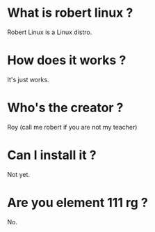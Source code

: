 # What is robert linux ?
 Robert Linux is a Linux distro.
 
# How does it works ?
 It's just works.
 
# Who's the creator ?
 Roy (call me robert if you are not my teacher)
 
# Can I install it ?
 Not yet.
 
# Are you element 111 rg ?
 No.
 
